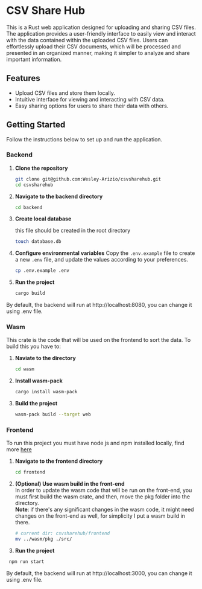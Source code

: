 # CSV Share Hub

This is a Rust web application designed for uploading and sharing CSV files. 
The application provides a user-friendly interface to easily view and interact with the data contained within the uploaded CSV files. 
Users can effortlessly upload their CSV documents, which will be processed and presented in an organized manner, making it simpler to analyze and share important information.

## Features

- Upload CSV files and store them locally.
- Intuitive interface for viewing and interacting with CSV data.
- Easy sharing options for users to share their data with others.

## Getting Started
Follow the instructions below to set up and run the application.

### Backend

1. **Clone the repository**

   ```bash
   git clone git@github.com:Wesley-Arizio/csvsharehub.git
   cd csvsharehub
   ```
2. **Navigate to the backend directory**
   ```bash
   cd backend
   ```
3. **Create local database**

   this file should be created in the root directory
   ```bash
   touch database.db
   ```
4. **Configure environmental variables**
   Copy the `.env.example` file to create a new `.env` file, and update the values according to your preferences.
   ```bash
   cp .env.example .env
   ```
5. **Run the project**
   ```bash
   cargo build
   ```

By default, the backend will run at http://localhost:8080, you can change it using .env file.


### Wasm
This crate is the code that will be used on the frontend to sort the data.
To build this you have to:

1. **Naviate to the directory**
   ```bash
   cd wasm
   ```

2. **Install wasm-pack**
   ```bash
   cargo install wasm-pack
   ```

2. **Build the project**
   ```bash
   wasm-pack build --target web
   ```


### Frontend
To run this project you must have node js and npm installed locally, find more [here](https://nodejs.org/en/download/package-manager)

1. **Navigate to the frontend directory**
   ```bash
   cd frontend
   ```
2. **(Optional) Use wasm build in the front-end** <br />
In order to update the wasm code that will be run on the front-end, you must first build the wasm crate,
and then, move the pkg folder into the directory. <br />
**Note**: if there's any significant changes in the wasm code, it might need changes on the front-end as well,
for simplicity I put a wasm build in there.
   ```bash
   # current dir: csvsharehub/frontend
   mv ../wasm/pkg ./src/
   ```
2. **Run the project**
  ```bash
   npm run start
   ```

By default, the backend will run at http://localhost:3000, you can change it using .env file.